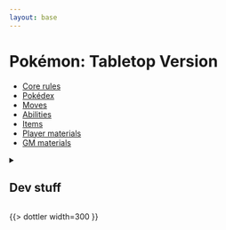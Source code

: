 ```yaml
---
layout: base
---
```

# Pokémon: Tabletop Version

- [Core rules](https://docs.google.com/document/d/1W5cz8RSWn5QJ6R4tPL4McoLaljGvwz-SANPh9OvS7Dg/edit)
- [Pokédex](./dex/)
- [Moves](./moves/)
- [Abilities](./abilities/)
- [Items](./items/)
- [Player materials](https://drive.google.com/drive/folders/1sJ-13zHkiUHI2iI7tVZufCCyVxEiuKZt?usp=sharing)
- [GM materials](https://drive.google.com/drive/folders/1O8HJkyncJL0a8PfXB03Y0-eNNvhQQ7om?usp=sharing)

<details>
<summary>

## Dev stuff

</summary>

- [Dobbers’s PP costing sheet](https://docs.google.com/spreadsheets/d/1hyCeExbdkwMI6tqha9i9zTl1tXyttNwo2tehlj3XdSA/edit)
- [Regional Variant Maker sheet](https://docs.google.com/spreadsheets/d/1xrKBWtvrcRv5iTXZXkrkokW3mvxjTE11qggt690lmzM/edit?usp=sharing)

</details>

{{> dottler width=300 }}
